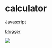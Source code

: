 # calculator
Javascript

[blogger](https://yvonnedi.blogspot.com/2020/10/calculator-with-javascript.html)

![](https://1.bp.blogspot.com/-bSfdT184ZxI/X5mLsACP6DI/AAAAAAAADqU/SZ-LbM6rKacDySWBH2m9Julbsp0EkTa6wCLcBGAsYHQ/w378-h400/%25E5%25B0%25B1%25EF%25BC%258C%25E5%258D%2581%25E5%25A4%259A%25E4%25B8%25AA%25E6%25A2%25B5%25E8%2592%2582%25E5%2586%2588.gif)